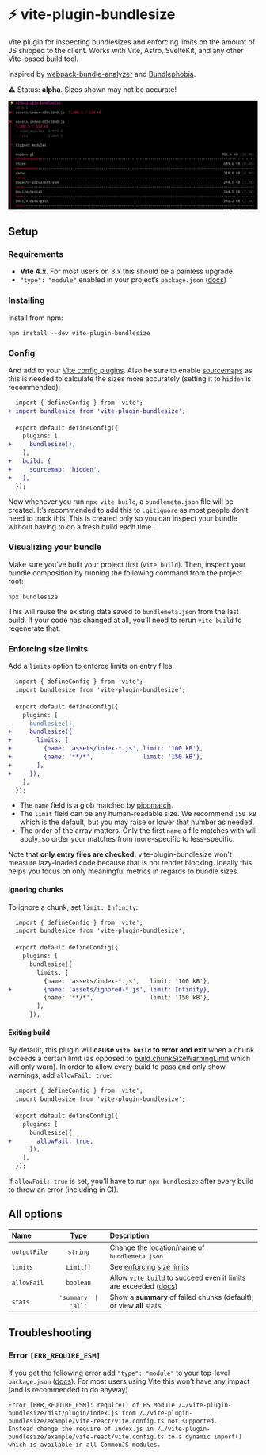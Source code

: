 # ⚡ vite-plugin-bundlesize

Vite plugin for inspecting bundlesizes and enforcing limits on the amount of JS shipped to the client. Works with Vite, Astro, SvelteKit, and any other Vite-based build tool.

Inspired by [webpack-bundle-analyzer](https://github.com/webpack-contrib/webpack-bundle-analyzer) and [Bundlephobia](https://bundlephobia.com/).

⚠️ Status: **alpha**. Sizes shown may not be accurate!

![screenshot](./docs/images/vite-plugin-bundlesize.png)

## Setup

### Requirements

- **Vite 4.x**. For most users on 3.x this should be a painless upgrade.
- `"type": "module"` enabled in your project’s `package.json` ([docs](https://nodejs.org/api/packages.html#type))

### Installing

Install from npm:

```
npm install --dev vite-plugin-bundlesize
```

### Config

And add to your [Vite config plugins](https://vitejs.dev/config/shared-options.html#plugins). Also be sure to enable [sourcemaps](https://vitejs.dev/config/build-options.html#build-sourcemap) as this is needed to calculate the sizes more accurately (setting it to `hidden` is recommended):

```diff
  import { defineConfig } from 'vite';
+ import bundlesize from 'vite-plugin-bundlesize';

  export default defineConfig({
    plugins: [
+     bundlesize(),
    ],
+   build: {
+     sourcemap: 'hidden',
+   },
  });
```

Now whenever you run `npx vite build`, a `bundlemeta.json` file will be created. It’s recommended to add this to `.gitignore` as most people don’t need to track this. This is created only so you can inspect your bundle without having to do a fresh build each time.

### Visualizing your bundle

Make sure you’ve built your project first (`vite build`). Then, inspect your bundle composition by running the following command from the project root:

```
npx bundlesize
```

This will reuse the existing data saved to `bundlemeta.json` from the last build. If your code has changed at all, you’ll need to rerun `vite build` to regenerate that.

### Enforcing size limits

Add a `limits` option to enforce limits on entry files:

```diff
  import { defineConfig } from 'vite';
  import bundlesize from 'vite-plugin-bundlesize';

  export default defineConfig({
    plugins: [
-     bundlesize(),
+     bundlesize({
+       limits: [
+         {name: 'assets/index-*.js', limit: '100 kB'},
+         {name: '**/*',              limit: '150 kB'},
+       ],
+     }),
    ],
  });
```

- The `name` field is a glob matched by [picomatch](https://github.com/micromatch/picomatch).
- The `limit` field can be any human-readable size. We recommend `150 kB` which is the default, but you may raise or lower that number as needed.
- The order of the array matters. Only the first `name` a file matches with will apply, so order your matches from more-specific to less-specific.

Note that **only entry files are checked.** vite-plugin-bundlesize won’t measure lazy-loaded code because that is not render blocking. Ideally this helps you focus on only meaningful metrics in regards to bundle sizes.

#### Ignoring chunks

To ignore a chunk, set `limit: Infinity`:

```diff
  import { defineConfig } from 'vite';
  import bundlesize from 'vite-plugin-bundlesize';

  export default defineConfig({
    plugins: [
      bundlesize({
        limits: [
          {name: 'assets/index-*.js',   limit: '100 kB'},
+         {name: 'assets/ignored-*.js', limit: Infinity},
          {name: '**/*',                limit: '150 kB'},
        ],
      }),
```

#### Exiting build

By default, this plugin will **cause `vite build` to error and exit** when a chunk exceeds a certain limit (as opposed to [build.chunkSizeWarningLimit](https://vitejs.dev/config/build-options.html#build-chunksizewarninglimit) which will only warn). In order to allow every build to pass and only show warnings, add `allowFail: true`:

```diff
  import { defineConfig } from 'vite';
  import bundlesize from 'vite-plugin-bundlesize';

  export default defineConfig({
    plugins: [
      bundlesize({
+       allowFail: true,
      }),
    ],
  });
```

If `allowFail: true` is set, you’ll have to run `npx bundlesize` after every build to throw an error (including in CI).

## All options

| Name         |         Type         | Description                                                                        |
| :----------- | :------------------: | :--------------------------------------------------------------------------------- |
| `outputFile` |       `string`       | Change the location/name of `bundlemeta.json`                                      |
| `limits`     |      `Limit[]`       | See [enforcing size limits](#enforcing-size-limits)                                |
| `allowFail`  |      `boolean`       | Allow `vite build` to succeed even if limits are exceeded ([docs](#exiting-build)) |
| `stats`      | `'summary' \| 'all'` | Show a **summary** of failed chunks (default), or view **all** stats.              |

## Troubleshooting

### Error `[ERR_REQUIRE_ESM]`

If you get the following error add `"type": "module"` to your top-level `package.json` ([docs](https://nodejs.org/api/packages.html#type)). For most users using Vite this won’t have any impact (and is recommended to do anyway).

```
Error [ERR_REQUIRE_ESM]: require() of ES Module /…/vite-plugin-bundlesize/dist/plugin/index.js from /…/vite-plugin-bundlesize/example/vite-react/vite.config.ts not supported.
Instead change the require of index.js in /…/vite-plugin-bundlesize/example/vite-react/vite.config.ts to a dynamic import() which is available in all CommonJS modules.
```
